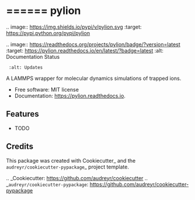 ======
pylion
======


.. image:: https://img.shields.io/pypi/v/pylion.svg
        :target: https://pypi.python.org/pypi/pylion


.. image:: https://readthedocs.org/projects/pylion/badge/?version=latest
        :target: https://pylion.readthedocs.io/en/latest/?badge=latest
        :alt: Documentation Status

     :alt: Updates


A LAMMPS wrapper for molecular dynamics simulations of trapped ions.


* Free software: MIT license
* Documentation: https://pylion.readthedocs.io.


Features
--------

* TODO

Credits
---------

This package was created with Cookiecutter_ and the `audreyr/cookiecutter-pypackage`_ project template.

.. _Cookiecutter: https://github.com/audreyr/cookiecutter
.. _`audreyr/cookiecutter-pypackage`: https://github.com/audreyr/cookiecutter-pypackage

